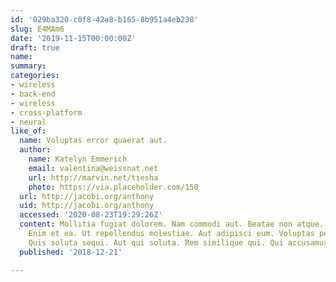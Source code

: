 ```yaml
---
id: '029ba320-c0f8-42a8-b165-8b951a4eb238'
slug: E4MAm6
date: '2019-11-15T00:00:00Z'
draft: true
name: 
summary: 
categories:
- wireless
- back-end
- wireless
- cross-platform
- neural
like_of:
  name: Voluptas error quaerat aut.
  author:
    name: Katelyn Emmerich
    email: valentina@weissnat.net
    url: http://marvin.net/tiesha
    photo: https://via.placeholder.com/150
  url: http://jacobi.org/anthony
  uid: http://jacobi.org/anthony
  accessed: '2020-08-23T19:29:26Z'
  content: Mollitia fugiat dolorem. Nam commodi aut. Beatae non atque. Est porro voluptas.
    Enim et ea. Ut repellendus molestiae. Aut adipisci eum. Voluptas perferendis occaecati.
    Quis soluta sequi. Aut qui soluta. Rem similique qui. Qui accusamus vel. Ut vitae.
  published: '2018-12-21'

---
```



